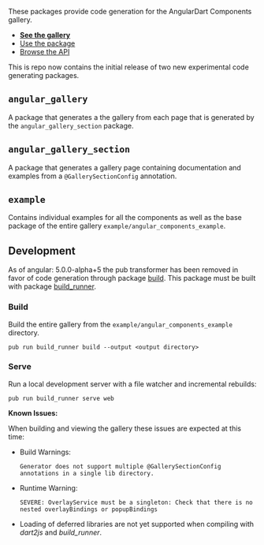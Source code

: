 These packages provide code generation for the AngularDart Components gallery.

* **[See the gallery](https://dart-lang.github.io/angular_components_example/)**
* [Use the package](https://pub.dartlang.org/packages/angular_components)
* [Browse the API](https://www.dartdocs.org/documentation/angular_components/latest)

This is repo now contains the initial release of two new experimental code 
generating packages.

## `angular_gallery`

A package that generates a the gallery from each page that is generated by the 
`angular_gallery_section` package.

## `angular_gallery_section` 

A package that generates a gallery page containing documentation and examples 
from a `@GallerySectionConfig` annotation.

## `example` 
Contains individual examples for all the components as well as the base package
of the entire gallery `example/angular_components_example`. 

## Development

As of angular: 5.0.0-alpha+5 the pub transformer has been removed in favor of
code generation through package [build]. This package must be built with package
[build_runner].

### Build

Build the entire gallery from the `example/angular_components_example`
directory.

```
pub run build_runner build --output <output directory>
```

### Serve

Run a local development server with a file watcher and incremental rebuilds:

```
pub run build_runner serve web
```

__Known Issues:__

When building and viewing the gallery these issues are expected at this time:

 * Build Warnings:

   `Generator does not support multiple @GallerySectionConfig annotations in a
   single lib directory.`

 * Runtime Warning:

   `SEVERE: OverlayService must be a singleton: Check that there is no nested
   overlayBindings or popupBindings`

 * Loading of deferred libraries are not yet supported when compiling with
   _dart2js_ and _build_runner_.

[build_runner]: https://pub.dartlang.org/packages/build_runner
[build]: https://pub.dartlang.org/packages/build
